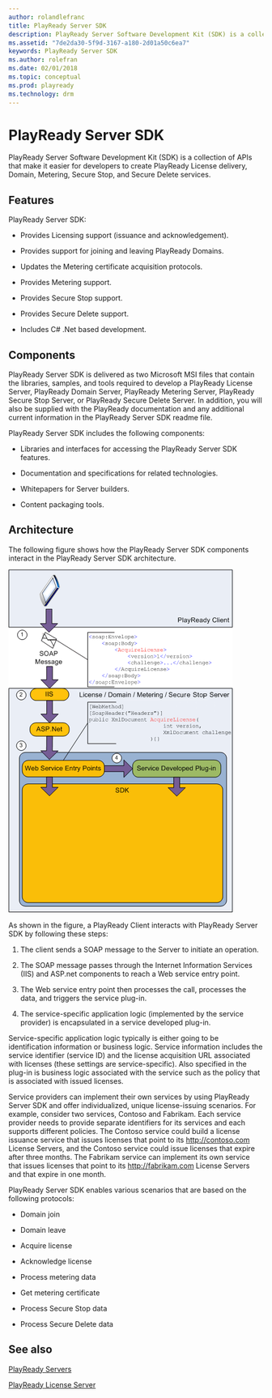 ```yaml
---
author: rolandlefranc
title: PlayReady Server SDK
description: PlayReady Server Software Development Kit (SDK) is a collection of APIs that make it easier for developers to create PlayReady license delivery, domain, metering, secure stop, and secure delete services.
ms.assetid: "7de2da30-5f9d-3167-a180-2d01a50c6ea7"
keywords: PlayReady Server SDK
ms.author: rolefran
ms.date: 02/01/2018
ms.topic: conceptual
ms.prod: playready
ms.technology: drm
---
```



# PlayReady Server SDK


PlayReady Server Software Development Kit (SDK) is a collection of APIs that make it easier for developers to create PlayReady License delivery, Domain, Metering, Secure Stop, and Secure Delete services.

<a id="ID4ER"></a>



## Features


PlayReady Server SDK:

   *  Provides Licensing support (issuance and acknowledgement).

   *  Provides support for joining and leaving PlayReady Domains.

   *  Updates the Metering certificate acquisition protocols.

   *  Provides Metering support.

   *  Provides Secure Stop support.

   *  Provides Secure Delete support.

   *  Includes C# .Net based development.


<a id="ID4EZB"></a>



## Components

PlayReady Server SDK is delivered as two Microsoft MSI files that contain the libraries, samples, and tools required to develop a PlayReady License Server, PlayReady Domain Server, PlayReady Metering Server, PlayReady Secure Stop Server, or PlayReady Secure Delete Server. In addition, you will also be supplied with the PlayReady documentation and any additional current information in the PlayReady Server SDK readme file.


PlayReady Server SDK includes the following components:

   *  Libraries and interfaces for accessing the PlayReady Server SDK features.

   *  Documentation and specifications for related technologies.

   *  Whitepapers for Server builders.

   *  Content packaging tools.



<a id="ID4ETC"></a>



## Architecture


The following figure shows how the PlayReady Server SDK components interact in the PlayReady Server SDK architecture.


![PlayReady Server SDK Architecture](../images/image26_19.png)


As shown in the figure, a PlayReady Client interacts with PlayReady Server SDK by following these steps:

   1. The client sends a SOAP message to the Server to initiate an operation.

   1. The SOAP message passes through the Internet Information Services (IIS) and ASP.net components to reach a Web service entry point.

   1. The Web service entry point then processes the call, processes the data, and triggers the service plug-in.

   1. The service-specific application logic (implemented by the service provider) is encapsulated in a service developed plug-in.



Service-specific application logic typically is either going to be identification information or business logic. Service information includes the service identifier (service ID) and the license acquisition URL associated with licenses (these settings are service-specific). Also specified in the plug-in is business logic associated with the service such as the policy that is associated with issued licenses.


Service providers can implement their own services by using PlayReady Server SDK and offer individualized, unique license-issuing scenarios. For example, consider two services, Contoso and Fabrikam. Each service provider needs to provide separate identifiers for its services and each supports different policies. The Contoso service could build a license issuance service that issues licenses that point to its <http://contoso.com> License Servers, and the Contoso service could issue licenses that expire after three months. The Fabrikam service can implement its own service that issues licenses that point to its <http://fabrikam.com> License Servers and that expire in one month.


PlayReady Server SDK enables various scenarios that are based on the following protocols:

   *  Domain join

   *  Domain leave

   *  Acquire license

   *  Acknowledge license

   *  Process metering data

   *  Get metering certificate

   *  Process Secure Stop data

   *  Process Secure Delete data


## See also

[PlayReady Servers](servers.md)

[PlayReady License Server](license-Server.md)
